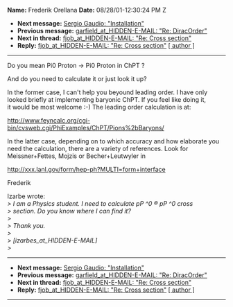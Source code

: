 **Name:** Frederik Orellana
**Date:** 08/28/01-12:30:24 PM Z

  - **Next message:** [Sergio Gaudio: "Installation"](0055.html)
  - **Previous message:** [garfield_at_HIDDEN-E-MAIL: "Re:
    DiracOrder"](0053.html)
  - **Next in thread:** [fjob_at_HIDDEN-E-MAIL: "Re: Cross
    section"](0143.html)
  - **Reply:** [fjob_at_HIDDEN-E-MAIL: "Re: Cross section"](0143.html)
    [[ author ]](author.html#54)

-----

Do you mean Pi0 Proton -\> Pi0 Proton in ChPT ?  

And do you need to calculate it or just look it up?  

In the former case, I can't help you beyound leading order. I have
only  
looked briefly at implementing baryonic ChPT. If you feel like doing
it,  
it would be most welcome :-) The leading order calculation is at:  

<http://www.feyncalc.org/cgi-bin/cvsweb.cgi/PhiExamples/ChPT/Pions%2bBaryons/>  

In the latter case, depending on to which accuracy and how elaborate
you  
need the calculation, there are a variety of references. Look for  
Meissner+Fettes, Mojzis or Becher+Leutwyler in  

<http://xxx.lanl.gov/form/hep-ph?MULTI=form+interface>  

Frederik  

Izarbe wrote:  
*\> I am a Physics student. I need to calculate pP ^0 ® pP ^0 cross*  
*\> section. Do you know where I can find it?*  
*\>*  
*\> Thank you.*  
*\>*  
*\>
[izarbes_at_HIDDEN-E-MAIL]*  
*\>*  

-----

  - **Next message:** [Sergio Gaudio: "Installation"](0055.html)
  - **Previous message:** [garfield_at_HIDDEN-E-MAIL: "Re:
    DiracOrder"](0053.html)
  - **Next in thread:** [fjob_at_HIDDEN-E-MAIL: "Re: Cross
    section"](0143.html)
  - **Reply:** [fjob_at_HIDDEN-E-MAIL: "Re: Cross section"](0143.html)
    [[ author ]](author.html#54)

-----

